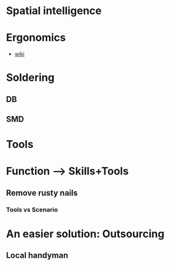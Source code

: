 # Spatial intelligence

# Ergonomics
- [wiki](https://en.wikipedia.org/wiki/Human_factors_and_ergonomics)
# Soldering
## DB
## SMD


# Tools


# Function --> Skills+Tools
## Remove rusty nails 
### Tools vs Scenario

# An easier solution: Outsourcing
## Local handyman 